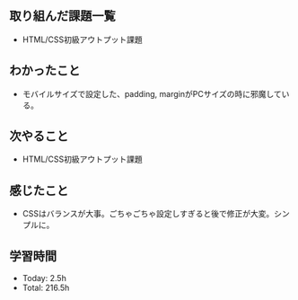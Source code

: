 ## 取り組んだ課題一覧
- HTML/CSS初級アウトプット課題
## わかったこと
- モバイルサイズで設定した、padding, marginがPCサイズの時に邪魔している。
## 次やること
- HTML/CSS初級アウトプット課題
## 感じたこと
- CSSはバランスが大事。ごちゃごちゃ設定しすぎると後で修正が大変。シンプルに。
## 学習時間
- Today: 2.5h
- Total: 216.5h
